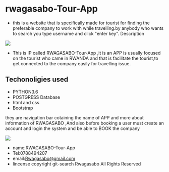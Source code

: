 # rwagasabo-Tour-App
- this is a website that is specifically made for tourist  for finding the preferable company to work with while travelling.by anybody who wants to search you type username and click "enter key".
Description
<img src="https://www.google.com/url?sa=i&source=images&cd=&ved=2ahUKEwiIy4nEloLlAhWImuAKHfKNAN4QjRx6BAgBEAQ&url=https%3A%2F%2Fktpress.rw%2F2017%2F06%2Frwanda-makes-it-easy-to-process-tourism-operating-licenses-online%2F&psig=AOvVaw0ZB_9ZrejI_Tig3Rbh4mBB&ust=1570263730955092">



- This is IP called RWAGASABO-Tour-App ,it is an APP  is usually focused on the tourist who came in RWANDA and that is facilitate the tourist,to get connected to the company easily for travelling issue.

## Techonoligies used
- PYTHON3.6
- POSTGRESS Database
- html and css
- Bootstrap


they are navigation bar cotaining the name of APP and more about information of RWAGASABO ,And also before  booking
a user must  create an account and login the system and be able to BOOK  the company

<img src="https://encrypted-tbn0.gstatic.com/images?q=tbn:ANd9GcQPbm6ckr0MxiuGS5TvoulYCNJCATjXmGrKnsQQ9RV0HYYQKi-l">


- name:RWAGASABO-Tour-App
- Tel:0788494207
- email:Rwagasabo@gmail.com
- lincense
copyright git-search Rwagasabo All Rights Reserved
